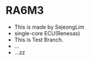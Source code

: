 # RA6M3
- This is made by SejeongLim
- single-core ECU(Renesas)
- This is Test Branch.
- ...
- ...zz

 
